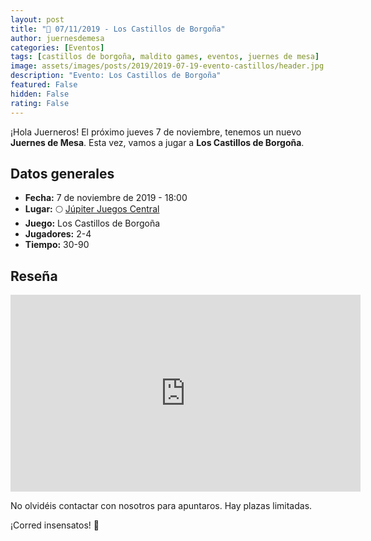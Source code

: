```yaml
---
layout: post
title: "📆 07/11/2019 - Los Castillos de Borgoña"
author: juernesdemesa
categories: [Eventos]
tags: [castillos de borgoña, maldito games, eventos, juernes de mesa]
image: assets/images/posts/2019/2019-07-19-evento-castillos/header.jpg
description: "Evento: Los Castillos de Borgoña"
featured: False
hidden: False
rating: False
---
```


¡Hola Juerneros! El próximo jueves 7 de noviembre, tenemos un nuevo **Juernes de Mesa**. Esta vez, vamos a jugar a **Los Castillos de Borgoña**.

## Datos generales

- **Fecha:** 7 de noviembre de 2019 - 18:00
- **Lugar:** 🌕 [Júpiter Juegos Central](https://www.jupiterjuegos.com/tiendas/)
- **Juego:** Los Castillos de Borgoña
- **Jugadores:** 2-4
- **Tiempo:** 30-90

## Reseña

<iframe width="560" height="315" src="https://www.youtube.com/embed/F6Y5mhrIb5A" frameborder="0" allow="accelerometer; autoplay; encrypted-media; gyroscope; picture-in-picture" allowfullscreen></iframe>

No olvidéis contactar con nosotros para apuntaros. Hay plazas limitadas.

¡Corred insensatos! 🧙
